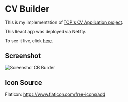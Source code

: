 # CV Builder

This is my implementation of [TOP's CV Application project](https://www.theodinproject.com/lessons/react-new-cv-application).

This React app was deployed via Netifly. 

To see it live, click [here](https://cvbuilder-react.netlify.app/).

## Screenshot
![Screenshot CB Builder](https://github.com/user-attachments/assets/010431f5-526c-4091-889b-418d50998ed8)

## Icon Source
Flaticon: https://www.flaticon.com/free-icons/add


